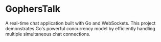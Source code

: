 # GophersTalk
A real-time chat application built with Go and WebSockets. This project demonstrates Go's powerful concurrency model by efficiently handling multiple simultaneous chat connections.
